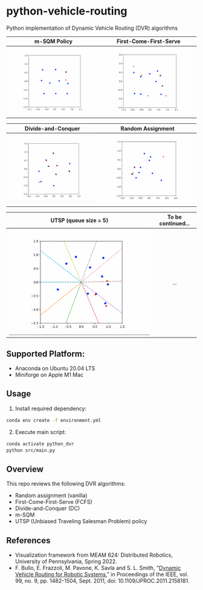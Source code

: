 # python-vehicle-routing
Python implementation of Dynamic Vehicle Routing (DVR) algorithms

|    m-SQM Policy    | First-Come-First-Serve |
| :----------------: | :--------------------: |
| ![](img/m_sqm.gif) |   ![](img/fcfs.gif)    |

| Divide-and-Conquer |  Random Assignment  |
| :----------------: | :-----------------: |
|  ![](img/dc.gif)   | ![](img/random.gif) |

| UTSP (queue size = 5) | To be continued... |
| :-------------------: | :----------------: |
|   ![](img/utsp.gif)   |        ...         |

## Supported Platform:
- Anaconda on Ubuntu 20.04 LTS
- Miniforge on Apple M1 Mac

## Usage
1. Install required dependency:
```bash
conda env create -f environment.yml
```

2. Execute main script:
```bash
conda activate python_dvr
python src/main.py
```

## Overview
This repo reviews the following DVR algorithms:
* Random assignment (vanilla)
* First-Come-First-Serve (FCFS)
* Divide-and-Conquer (DC)
* m-SQM
* UTSP (Unbiased Traveling Salesman Problem) policy

## References
- Visualization framework from MEAM 624: Distributed Robotics, University of Pennsylvania, Spring 2022.
- F. Bullo, E. Frazzoli, M. Pavone, K. Savla and S. L. Smith, "[Dynamic Vehicle Routing for Robotic Systems](https://ieeexplore.ieee.org/abstract/document/5954127?casa_token=sAaSTkWYbO8AAAAA:eE9HJHY242a0InCpEhtyF0-iPnP2DSIq73AVHbDkbQVy-yuM4i_RGsC-RiwneH00c-z6EfxoNdU)," in Proceedings of the IEEE, vol. 99, no. 9, pp. 1482-1504, Sept. 2011, doi: 10.1109/JPROC.2011.2158181.